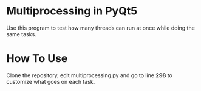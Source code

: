# Multiprocessing in PyQt5
 Use this program to test how many threads can run at once while doing the same tasks.
# How To Use
Clone the repository, edit multiprocessing.py and go to line **298** to customize what goes on each task.

